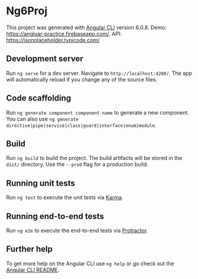 
# Ng6Proj

This project was generated with [Angular CLI](https://github.com/angular/angular-cli) version 6.0.8.
Demo: https://angluar-practice.firebaseapp.com/.
API: https://jsonplaceholder.typicode.com/

## Development server

Run `ng serve` for a dev server. Navigate to `http://localhost:4200/`. The app will automatically reload if you change any of the source files.

## Code scaffolding

Run `ng generate component component-name` to generate a new component. You can also use `ng generate directive|pipe|service|class|guard|interface|enum|module`.

## Build

Run `ng build` to build the project. The build artifacts will be stored in the `dist/` directory. Use the `--prod` flag for a production build.

## Running unit tests

Run `ng test` to execute the unit tests via [Karma](https://karma-runner.github.io).

## Running end-to-end tests

Run `ng e2e` to execute the end-to-end tests via [Protractor](http://www.protractortest.org/).

## Further help
  
To get more help on the Angular CLI use `ng help` or go check out the [Angular CLI README](https://github.com/angular/angular-cli/blob/master/README.md).